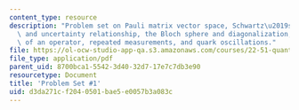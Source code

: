 ```yaml
---
content_type: resource
description: "Problem set on Pauli matrix vector space, Schwartz\u2019s inequality\
  \ and uncertainty relationship, the Bloch sphere and diagonalization, the exponential\
  \ of an operator, repeated measurements, and quark oscillations."
file: https://ol-ocw-studio-app-qa.s3.amazonaws.com/courses/22-51-quantum-theory-of-radiation-interactions-fall-2012/d3da271cf2040501bae5e0057b3a083c_MIT22_51F12_ps1.pdf
file_type: application/pdf
parent_uid: 8700bca1-5542-3d40-32d7-17e7c7db3e90
resourcetype: Document
title: 'Problem Set #1'
uid: d3da271c-f204-0501-bae5-e0057b3a083c
---
```


